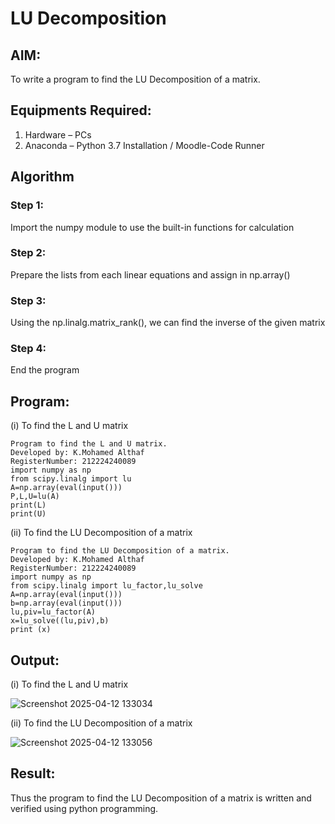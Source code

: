 # LU Decomposition 

## AIM:
To write a program to find the LU Decomposition of a matrix.

## Equipments Required:
1. Hardware – PCs
2. Anaconda – Python 3.7 Installation / Moodle-Code Runner

## Algorithm
### Step 1: 
Import the numpy module to use the built-in functions for calculation
### Step 2: 
Prepare the lists from each linear equations and assign in np.array()
### Step 3: 
Using the np.linalg.matrix_rank(), we can find the inverse of the given matrix
### Step 4: 
End the program

## Program:
(i) To find the L and U matrix
```
Program to find the L and U matrix.
Developed by: K.Mohamed Althaf
RegisterNumber: 212224240089
import numpy as np
from scipy.linalg import lu
A=np.array(eval(input()))
P,L,U=lu(A)
print(L)
print(U)
```
(ii) To find the LU Decomposition of a matrix
```
Program to find the LU Decomposition of a matrix.
Developed by: K.Mohamed Althaf
RegisterNumber: 212224240089
import numpy as np
from scipy.linalg import lu_factor,lu_solve
A=np.array(eval(input()))
b=np.array(eval(input()))
lu,piv=lu_factor(A)
x=lu_solve((lu,piv),b)
print (x)
```

## Output:
(i) To find the L and U matrix

![Screenshot 2025-04-12 133034](https://github.com/user-attachments/assets/3b556a21-9e97-4677-99ea-d89367cb4a68)

(ii) To find the LU Decomposition of a matrix

![Screenshot 2025-04-12 133056](https://github.com/user-attachments/assets/ba57ac2b-3b6c-4ac1-904d-42d20cc882e9)

## Result:
Thus the program to find the LU Decomposition of a matrix is written and verified using python programming.

